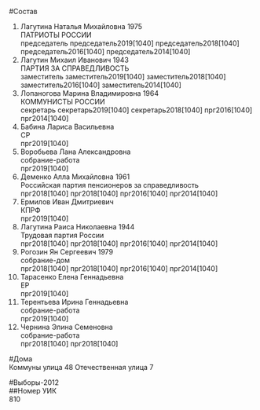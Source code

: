 #Состав  
1. Лагутина Наталья Михайловна 1975  
    ПАТРИОТЫ РОССИИ  
    председатель председатель2019[1040] председатель2018[1040] председатель2016[1040] председатель2014[1040]  
2. Лагутин Михаил Иванович 1943  
    ПАРТИЯ ЗА СПРАВЕДЛИВОСТЬ  
    заместитель заместитель2019[1040] заместитель2018[1040] заместитель2016[1040] заместитель2014[1040]  
3. Лопаногова Марина Владимировна 1964  
    КОММУНИСТЫ РОССИИ  
    секретарь секретарь2019[1040] секретарь2018[1040] прг2016[1040] прг2014[1040]  
4. Бабина Лариса Васильевна  
    СР  
    прг2019[1040]  
5. Воробьева Лана Александровна  
    собрание-работа  
    прг2019[1040]  
6. Деменко Алла Михайловна 1961  
    Российская партия пенсионеров за справедливость  
    прг2018[1040] прг2018[1040] прг2016[1040] прг2014[1040]  
7. Ермилов Иван Дмитриевич  
    КПРФ  
    прг2019[1040]  
8. Лагутина Раиса Николаевна 1944  
    Трудовая партия России  
    прг2018[1040] прг2018[1040] прг2016[1040] прг2014[1040]  
9. Рогозин Ян Сергеевич 1979  
    собрание-дом  
    прг2018[1040] прг2018[1040] прг2016[1040] прг2014[1040]  
10. Тарасенко Елена Геннадьевна  
    ЕР  
    прг2019[1040]  
11. Терентьева Ирина Геннадьевна  
    собрание-работа  
    прг2019[1040]  
12. Чернина Элина Семеновна  
    собрание-работа  
    прг2018[1040] прг2018[1040]  
  
#Дома  
Коммуны улица 48 Отечественная улица 7  
  
#Выборы-2012  
##Номер УИК  
810  
